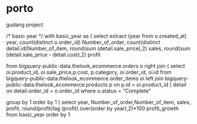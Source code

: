 # porto
gudang project

/* basic year  */
with basic_year as (
  select 
extract (year from o.created_at) year,
count(distinct o.order_id) Number_of_order,
count(distinct detail.id)Number_of_item,
round(sum (detail.sale_price),2) sales,
round(sum (detail.sale_price - detail.cost),2) profit


  from 
  bigquery-public-data.thelook_ecommerce.orders o
  right join
  ( select oi.product_id, oi.sale_price,p.cost, p.category, oi.order_id, oi.id
  from
  bigquery-public-data.thelook_ecommerce.order_items oi
  left join
  bigquery-public-data.thelook_ecommerce.products p
on p.id = oi.product_id
) detail
on detail.order_id = o.order_id
where o.status = "Complete" 

group by 1
order by 1
)
select 
year, Number_of_order,Number_of_item, sales, profit,
round(profit/lag (profit) over(order by year),2)*100 profit_growth
from
basic_year
order by 1



















